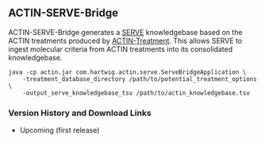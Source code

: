## ACTIN-SERVE-Bridge

ACTIN-SERVE-Bridge generates a [SERVE](https://github.com/hartwigmedical/hmftools/blob/master/serve/README.md) knowledgebase based on
the ACTIN treatments produced by [ACTIN-Treatment](../treatment/README.md). This allows SERVE to ingest molecular criteria from ACTIN 
treatments into its consolidated knowledgebase. 

```
java -cp actin.jar com.hartwig.actin.serve.ServeBridgeApplication \
    -treatment_database_directory /path/to/potential_treatment_options \
    -output_serve_knowledgebase_tsv /path/to/actin_knowledgebase.tsv
```

### Version History and Download Links
 - Upcoming (first release) 
 